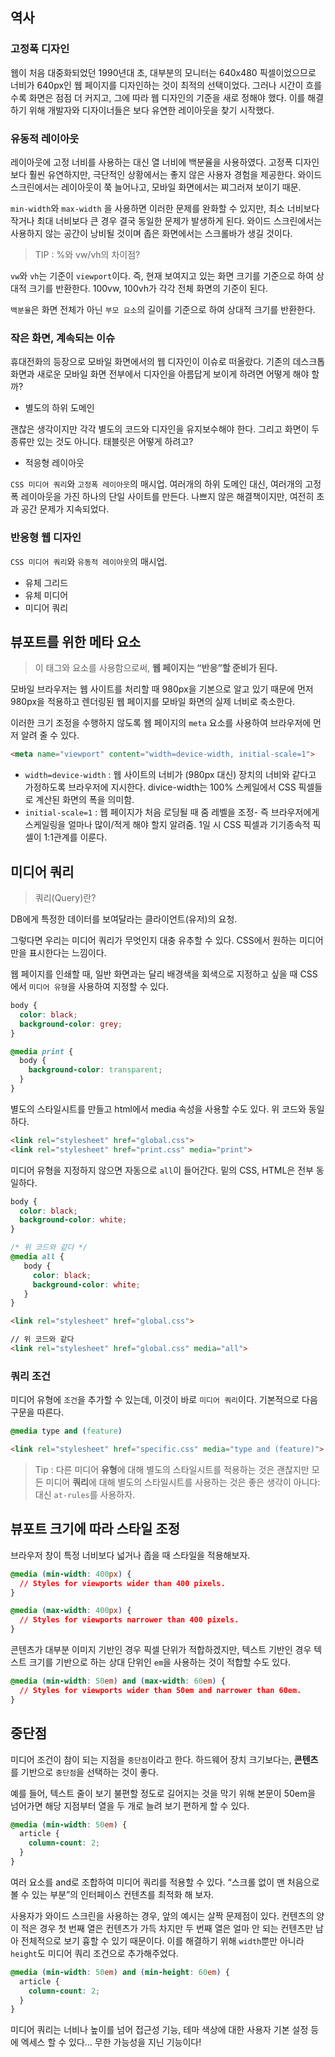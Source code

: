 ## 역사

### 고정폭 디자인

웹이 처음 대중화되었던 1990년대 초, 대부분의 모니터는 640x480 픽셀이었으므로 너비가 640px인 웹 페이지를 디자인하는 것이 최적의 선택이었다. 그러나 시간이 흐를수록 화면은 점점 더 커지고, 그에 따라 웹 디자인의 기준을 새로 정해야 했다. 이를 해결하기 위해 개발자와 디자이너들은 보다 유연한 레이아웃을 찾기 시작했다.

### 유동적 레이아웃

레이아웃에 고정 너비를 사용하는 대신 열 너비에 백분율을 사용하였다. 고정폭 디자인보다 훨씬 유연하지만, 극단적인 상황에서는 좋지 않은 사용자 경험을 제공한다. 와이드 스크린에서는 레이아웃이 쭉 늘어나고, 모바일 화면에서는 찌그러져 보이기 때문.

`min-width`와 `max-width` 을 사용하면 이러한 문제를 완화할 수 있지만, 최소 너비보다 작거나 최대 너비보다 큰 경우 결국 동일한 문제가 발생하게 된다. 와이드 스크린에서는 사용하지 않는 공간이 낭비될 것이며 좁은 화면에서는 스크롤바가 생길 것이다.

> TIP : %와 vw/vh의 차이점?
> 

`vw`와 `vh`는 기준이 `viewport`이다. 즉, 현재 보여지고 있는 화면 크기를 기준으로 하여 상대적 크기를 반환한다. 100vw, 100vh가 각각 전체 화면의 기준이 된다.

`백분율`은 화면 전체가 아닌 `부모 요소`의 길이를 기준으로 하여 상대적 크기를 반환한다.

### 작은 화면, 계속되는 이슈

휴대전화의 등장으로 모바일 화면에서의 웹 디자인이 이슈로 떠올랐다. 기존의 데스크톱 화면과 새로운 모바일 화면 전부에서 디자인을 아름답게 보이게 하려면 어떻게 해야 할까?

- 별도의 하위 도메인

괜찮은 생각이지만 각각 별도의 코드와 디자인을 유지보수해야 한다. 그리고 화면이 두 종류만 있는 것도 아니다. 태블릿은 어떻게 하려고?

- 적응형 레이아웃

`CSS 미디어 쿼리`와 `고정폭 레이아웃`의 매시업. 여러개의 하위 도메인 대신, 여러개의 고정폭 레이아웃을 가진 하나의 단일 사이트를 만든다. 나쁘지 않은 해결책이지만, 여전히 초과 공간 문제가 지속되었다.

### 반응형 웹 디자인

`CSS 미디어 쿼리`와 `유동적 레이아웃`의 매시업. 

- 유체 그리드
- 유체 미디어
- 미디어 쿼리

## 뷰포트를 위한 메타 요소

> 이 태그와 요소를 사용함으로써, **웹 페이지는 “반응”할 준비가 된다.**
> 

모바일 브라우저는 웹 사이트를 처리할 때 980px을 기본으로 알고 있기 때문에 먼저 980px을 적용하고 렌더링된 웹 페이지를 모바일 화면의 실제 너비로 축소한다.

이러한 크기 조정을 수행하지 않도록 웹 페이지의 `meta` 요소를 사용하여 브라우저에 먼저 알려 줄 수 있다. 

```html
<meta name="viewport" content="width=device-width, initial-scale=1">
```

- `width=device-width` : 웹 사이트의 너비가 (980px 대신) 장치의 너비와 같다고 가정하도록 브라우저에 지시한다. divice-width는 100% 스케일에서 CSS 픽셀들로 계산된 화면의 폭을 의미함.
- `initial-scale=1` : 웹 페이지가 처음 로딩될 때 줌 레벨을 조정- 즉 브라우저에게 스케일링을 얼마나 많이/적게 해야 할지 알려줌. 1일 시 CSS 픽셀과 기기종속적 픽셀이 1:1관계를 이룬다.

## 미디어 쿼리

> 쿼리(Query)란?
> 

DB에게 특정한 데이터를 보여달라는 클라이언트(유저)의 요청.

그렇다면 우리는 미디어 쿼리가 무엇인지 대충 유추할 수 있다. CSS에서 원하는 미디어만을 표시한다는 느낌이다.

웹 페이지를 인쇄할 때, 일반 화면과는 달리 배경색을 회색으로 지정하고 싶을 때 CSS에서 `미디어 유형`을 사용하여 지정할 수 있다.

```css
body {
  color: black;
  background-color: grey;
}

@media print {
  body {
    background-color: transparent;
  }
}
```

별도의 스타일시트를 만들고 html에서 media 속성을 사용할 수도 있다. 위 코드와 동일하다. 

```html
<link rel="stylesheet" href="global.css">
<link rel="stylesheet" href="print.css" media="print">
```

미디어 유형을 지정하지 않으면 자동으로 `all`이 들어간다. 밑의 CSS, HTML은 전부 동일하다.

```css
body {
  color: black;
  background-color: white;
}

/* 위 코드와 같다 */
@media all {
   body {
     color: black;
     background-color: white;
   }
}
```

```html
<link rel="stylesheet" href="global.css">

// 위 코드와 같다
<link rel="stylesheet" href="global.css" media="all">
```

### 쿼리 조건

미디어 유형에 `조건`을 추가할 수 있는데, 이것이 바로 `미디어 쿼리`이다. 기본적으로 다음 구문을 따른다.

```css
@media type and (feature)
```

```html
<link rel="stylesheet" href="specific.css" media="type and (feature)">
```

> Tip : 다른 미디어 **유형**에 대해 별도의 스타일시트를 적용하는 것은 괜찮지만 모든 미디어 **쿼리**에 대해 별도의 스타일시트를 사용하는 것은 좋은 생각이 아니다: 대신 `at-rules`를 사용하자.
> 

## 뷰포트 크기에 따라 스타일 조정

브라우저 창이 특정 너비보다 넓거나 좁을 때 스타일을 적용해보자.

```css
@media (min-width: 400px) {
  // Styles for viewports wider than 400 pixels.
}

@media (max-width: 400px) {
  // Styles for viewports narrower than 400 pixels.
}
```

콘텐츠가 대부분 이미지 기반인 경우 픽셀 단위가 적합하겠지만, 텍스트 기반인 경우 텍스트 크기를 기반으로 하는 상대 단위인 `em`을 사용하는 것이 적합할 수도 있다.

```css
@media (min-width: 50em) and (max-width: 60em) {
  // Styles for viewports wider than 50em and narrower than 60em.
}
```

## 중단점

미디어 조건이 참이 되는 지점을 `중단점`이라고 한다. 하드웨어 장치 크기보다는, **콘텐츠**를 기반으로 `중단점`을 선택하는 것이 좋다.

예를 들어, 텍스트 줄이 보기 불편할 정도로 길어지는 것을 막기 위해 본문이 50em을 넘어가면 해당 지점부터 열을 두 개로 늘려 보기 편하게 할 수 있다.

```css
@media (min-width: 50em) {
  article {
    column-count: 2;
  }
}
```

여러 요소를 and로 조합하여 미디어 쿼리를 적용할 수 있다. “스크롤 없이 맨 처음으로 볼 수 있는 부분”의 인터페이스 컨텐츠를 최적화 해 보자. 

사용자가 와이드 스크린을 사용하는 경우, 앞의 예시는 살짝 문제점이 있다. 컨텐츠의 양이 적은 경우 첫 번째 열은 컨텐츠가 가득 차지만 두 번째 열은 얼마 안 되는 컨텐츠만 남아 전체적으로 보기 흉할 수 있기 때문이다. 이를 해결하기 위해 `width`뿐만 아니라 `height`도 미디어 쿼리 조건으로 추가해주었다.

```css
@media (min-width: 50em) and (min-height: 60em) {
  article {
    column-count: 2;
  }
}
```

미디어 쿼리는 너비나 높이를 넘어 접근성 기능, 테마 색상에 대한 사용자 기본 설정 등에 엑세스 할 수 있다… 무한 가능성을 지닌 기능이다!